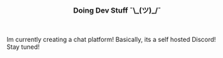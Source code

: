 <h3 align="center">Doing Dev Stuff ¯\_(ツ)_/¯</h3>
<br>

Im currently creating a chat platform! Basically, its a self hosted Discord! <br>
Stay tuned!
